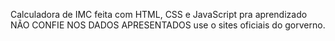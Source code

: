 Calculadora de IMC feita com HTML, CSS e JavaScript pra aprendizado NÃO CONFIE NOS DADOS APRESENTADOS use o sites oficiais do gorverno. 
